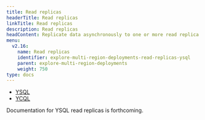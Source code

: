 ```yaml
---
title: Read replicas
headerTitle: Read replicas
linkTitle: Read replicas
description: Read replicas
headContent: Replicate data asynchronously to one or more read replica clusters
menu:
  v2.16:
    name: Read replicas
    identifier: explore-multi-region-deployments-read-replicas-ysql
    parent: explore-multi-region-deployments
    weight: 750
type: docs
---
```


<ul class="nav nav-tabs-alt nav-tabs-yb" data-target="sql">

  <li >
    <a href="../read-replicas-ysql/" class="nav-link active">
      <i class="icon-postgres" aria-hidden="true"></i>
      YSQL
    </a>
  </li>

  <li >
    <a href="../read-replicas-ycql/" class="nav-link">
      <i class="icon-cassandra" aria-hidden="true"></i>
      YCQL
    </a>
  </li>

</ul>

Documentation for YSQL read replicas is forthcoming.
